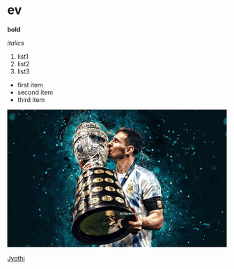 #  ev
**bold**


*italics*

1. list1
2. list2
3. list3

- first item
- second item 
- third item

![lionel messi](https://github.com/pauljohny123/repo/blob/main/img/HD-wallpaper-lionel-messi-copa-america-2021-messi-2021-argentina-captain-kiss-trophy-cup.jpg)

[Jyothi](https://www.jecc.ac.in/)


